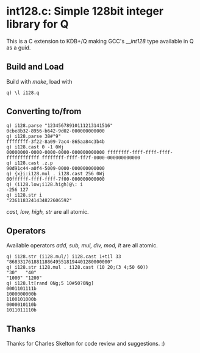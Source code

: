 # int128.c: Simple 128bit integer library for Q

This is a C extension to KDB+/Q making GCC's ___int128_ type available in Q as a guid.

## Build and Load

Build with _make_, load with
```
q) \l i128.q
```
## Converting to/from
```
q) i128.parse "12345678910111213141516"
0cbe8b32-8956-b642-9d02-000000000000
q) i128.parse 38#"9"
ffffffff-3f22-8a09-7ac4-865aa84c3b4b
q) i128.cast 0 -1 0Wj
00000000-0000-0000-0000-000000000000 ffffffff-ffff-ffff-ffff-ffffffffffff ffffffff-ffff-ff7f-0000-000000000000
q) i128.cast .z.p
90d91c44-a0f4-5009-0000-000000000000
q) {x}i:i128.mul . i128.cast 256 0Wj
00ffffff-ffff-ffff-7f00-000000000000
q) (i128.low;i128.high)@\: i
-256 127
q) i128.str i
"2361183241434822606592"
```
_cast, low, high, str_ are all atomic.

## Operators
Available operators _add, sub, mul, div, mod, lt_ are all atomic.
```
q) i128.str (i128.mul/) i128.cast 1+til 33
"8683317618811886495518194401280000000"
q) i128.str i128.mul . i128.cast (10 20;(3 4;50 60))
"30"   "40"
"1000" "1200"
q) i128.lt[rand 0Ng;5 10#50?0Ng]
0001101111b
1000000000b
1100101000b
0000010110b
1011011110b
```

## Thanks

Thanks for Charles Skelton for code review and suggestions. :)
